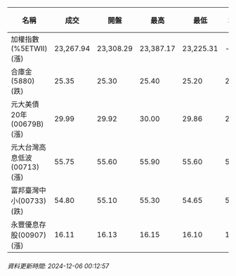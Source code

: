 | 名稱 | 成交 | 開盤 | 最高 | 最低 | 均價 | 成交金額(億) | 昨收 | 漲跌幅 | 漲跌 | 總量 | 昨量 | 振幅 |
| -------- | -------- | -------- | -------- |-------- | -------- | -------- |-------- |-------- |-------- | -------- | -------- |-------- |
|加權指數(%5ETWII) (漲)|23,267.94|23,308.29|23,387.17|23,225.31|-|3,670.18|23,255.33|0.05%|12.61|6,795,172|0|0.70%|
|合庫金(5880) (跌)|25.35|25.30|25.40|25.20|25.30|1.55|25.40|0.20%|0.05|6,120|9,838|0.79%|
|元大美債20年(00679B) (漲)|29.99|29.92|30.00|29.86|29.94|16.91|29.68|1.04%|0.31|56,473|65,793|0.47%|
|元大台灣高息低波(00713) (漲)|55.75|55.60|55.90|55.60|55.81|5.81|55.55|0.36%|0.20|10,410|13,662|0.54%|
|富邦臺灣中小(00733) (跌)|54.80|55.10|55.30|54.65|54.92|0.454|55.10|0.54%|0.30|827|1,701|1.18%|
|永豐優息存股(00907) (漲)|16.11|16.13|16.15|16.10|16.12|0.315|16.10|0.06%|0.01|1,954|3,618|0.31%|
###### 資料更新時間: 2024-12-06 00:12:57
